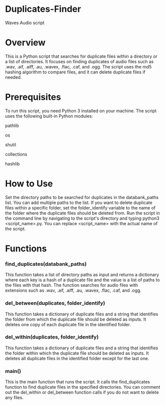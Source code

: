 # Duplicates-Finder
Waves Audio script

# Overview
This is a Python script that searches for duplicate files within a directory or a list of directories. It focuses on finding duplicates of audio files such as .wav, .aif, .aiff, .au, .wavex, .flac, .caf, and .ogg. The script uses the md5 hashing algorithm to compare files, and it can delete duplicate files if needed.

# Prerequisites
To run this script, you need Python 3 installed on your machine. The script uses the following built-in Python modules:

pathlib

os

shutil

collections

hashlib

# How to Use
Set the directory paths to be searched for duplicates in the databank_paths list. You can add multiple paths to the list.
If you want to delete duplicate files within a specific folder, set the folder_identify variable to the name of the folder where the duplicate files should be deleted from.
Run the script in the command line by navigating to the script's directory and typing python3 <script_name>.py. You can replace <script_name> with the actual name of the script.

# Functions
### find_duplicates(databank_paths)
This function takes a list of directory paths as input and returns a dictionary where each key is a hash of a duplicate file and the value is a list of paths to the files with that hash. The function searches for audio files with extensions such as .wav, .aif, .aiff, .au, .wavex, .flac, .caf, and .ogg.

### del_between(duplicates, folder_identify)
This function takes a dictionary of duplicate files and a string that identifies the folder from which the duplicate file should be deleted as inputs. It deletes one copy of each duplicate file in the identified folder.

### del_within(duplicates, folder_identify)
This function takes a dictionary of duplicate files and a string that identifies the folder within which the duplicate file should be deleted as inputs. It deletes all duplicate files in the identified folder except for the last one.

### main()
This is the main function that runs the script. It calls the find_duplicates function to find duplicate files in the specified directories. You can comment out the del_within or del_between function calls if you do not want to delete any files.
